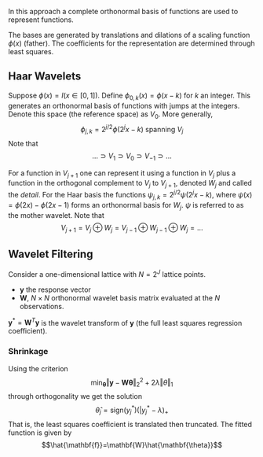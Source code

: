 In this approach a complete orthonormal basis of functions are used to represent functions. 

The bases are generated by translations and dilations of a scaling function $\phi(x)$ (father). The coefficients for the representation are determined through least squares.

## Haar Wavelets

Suppose $\phi(x)=I(x\in[0,1])$. Define $\phi_{0,k}(x)=\phi(x-k)$ for $k$ an integer. This generates an orthonormal basis of functions with jumps at the integers. Denote this space (the reference space) as $V_0$.
More generally,
$$\phi_{j,k}=2^{j/2}\phi(2^jx-k)\text{ spanning }V_j$$
Note that 
$$\dots\supset V_1\supset V_0\supset V_{-1}\supset\dots$$

For a function in $V_{j+1}$ one can represent it using a function in $V_j$ plus a function in the orthogonal complement to $V_j$ to $V_{j+1}$, denoted $W_j$ and called the *detail*. For the Haar basis the functions $\psi_{j,k}=2^{j/2}\psi(2^jx-k)$, where $\psi(x)=\phi(2x)-\phi(2x-1)$ forms an orthonormal basis for $W_j$. $\psi$ is referred to as the mother wavelet. Note that
$$V_{j+1}=V_j\oplus W_j=V_{j-1}\oplus W_{j-1}\oplus W_{j}=\dots$$

## Wavelet Filtering

Consider a one-dimensional lattice with $N=2^J$ lattice points. 
- $\mathbf{y}$ the response vector
- $\mathbf{W}$, $N\times N$ orthonormal wavelet basis matrix evaluated at the $N$ observations. 

$\mathbf{y}^{*}=\mathbf{W}^T\mathbf{y}$ is the wavelet transform of $\mathbf{y}$ (the full least squares regression coefficient). 
### Shrinkage
Using the criterion 
$$\min_{\mathbf{\theta}}\Vert\mathbf{y}-\mathbf{W\theta}\Vert_2^2+2\lambda\Vert\theta\Vert_1$$
through orthogonality we get the solution
$$\hat{\theta}_j=\text{sign}(y^*_j)(\vert y_j^*-\lambda)_+$$
That is, the least squares coefficient is translated then truncated. The fitted function is given by
$$\hat{\mathbf{f}}=\mathbf{W}\hat{\mathbf{\theta}}$$